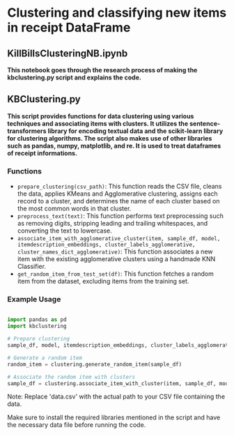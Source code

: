 # Clustering and classifying new items in receipt DataFrame

## KillBillsClusteringNB.ipynb

**This notebook goes through the research process of making the kbclustering.py script and explains the code.**

## KBClustering.py

**This script provides functions for data clustering using various techniques and associating items with clusters. It utilizes the sentence-transformers library for encoding textual data and the scikit-learn library for clustering algorithms. The script also makes use of other libraries such as pandas, numpy, matplotlib, and re. It is used to treat dataframes of receipt informations.**

### Functions

- `prepare_clustering(csv_path)`: This function reads the CSV file, cleans the data, applies KMeans and Agglomerative clustering, assigns each record to a cluster, and determines the name of each cluster based on the most common words in that cluster.
- `preprocess_text(text)`: This function performs text preprocessing such as removing digits, stripping leading and trailing whitespaces, and converting the text to lowercase.
- `associate_item_with_agglomerative_cluster(item, sample_df, model, itemdescription_embeddings, cluster_labels_agglomerative, cluster_names_dict_agglomerative)`: This function associates a new item with the existing agglomerative clusters using a handmade KNN Classifier.
- `get_random_item_from_test_set(df)`: This function fetches a random item from the dataset, excluding items from the training set.

### Example Usage

```python 

import pandas as pd
import kbclustering

# Prepare clustering
sample_df, model, itemdescription_embeddings, cluster_labels_agglomerative, cluster_names_dict_agglomerative = clustering.prepare_clustering('data.csv')

# Generate a random item
random_item = clustering.generate_random_item(sample_df)

# Associate the random item with clusters
sample_df = clustering.associate_item_with_cluster(item, sample_df, model, itemdescription_embeddings, cluster_labels_agglomerative, cluster_names_dict_agglomerative)

```

Note: Replace 'data.csv' with the actual path to your CSV file containing the data.

Make sure to install the required libraries mentioned in the script and have the necessary data file before running the code.

